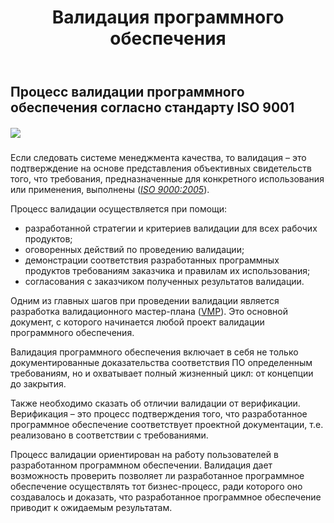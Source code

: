 ﻿---
layout: post
title: Валидация программного обеспечения
created_at: 2016-10-01
language: ru
representation_img: /img/posts/news-validate.png
description: Процесс валидации программного обеспечения согласно стандарту ISO 9001
---

## Процесс валидации программного обеспечения согласно стандарту ISO 9001

##### ![](/img/posts/validation.jpg)

Если следовать системе менеджмента качества, то валидация – это   подтверждение на основе представления объективных свидетельств того, что требования, предназначенные для конкретного использования или применения, выполнены ([*ISO 9000:2005*][iso]).  

Процесс валидации осуществляется при помощи:  
 
* разработанной стратегии и критериев валидации для всех рабочих продуктов;  
* оговоренных действий по проведению валидации;  
* демонстрации соответствия разработанных программных продуктов требованиям заказчика и правилам их использования;  
* согласования с заказчиком полученных результатов валидации.  

Одним из главных шагов при проведении валидации является разработка валидационного мастер-плана ([VMP][vmp]). Это основной документ, с которого начинается любой проект валидации программного обеспечения.   

Валидация программного обеспечения включает в себя не только документированные доказательства соответствия ПО определенным требованиям, но и охватывает полный жизненный цикл: от концепции до закрытия.  

Также необходимо сказать об отличии валидации от верификации. Верификация – это процесс подтверждения того, что разработанное программное обеспечение соответствует проектной документации, т.е. реализовано в соответствии с требованиями.  

Процесс валидации ориентирован на работу пользователей в разработанном программном обеспечении. Валидация дает возможность проверить позволяет  ли разработанное программное обеспечение осуществлять тот бизнес-процесс, ради которого оно создавалось и доказать, что разработанное программное обеспечение приводит к ожидаемым результатам.  

[//]: #
   [iso]: <https://en.wikipedia.org/wiki/ISO_9000>
   [vmp]: <https://en.wikipedia.org/wiki/Validation_master_plan>
